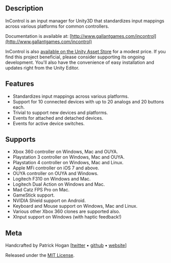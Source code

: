 ## Description

InControl is an input manager for Unity3D that standardizes input mappings across various platforms for common controllers.

Documentation is available at: [http://www.gallantgames.com/incontrol](http://www.gallantgames.com/incontrol)

InControl is also [available on the Unity Asset Store](http://u3d.as/6mr) for a modest price. If you find this project beneficial, please consider supporting its ongoing development. You'll also have the convenience of easy installation and updates right from the Unity Editor.

## Features

* Standardizes input mappings across various platforms.
* Support for 10 connected devices with up to 20 analogs and 20 buttons each.
* Trivial to support new devices and platforms.
* Events for attached and detached devices.
* Events for active device switches.

## Supports

* Xbox 360 controller on Windows, Mac and OUYA.
* Playstation 3 controller on Windows, Mac and OUYA.
* Playstation 4 controller on Windows, Mac and Linux.
* Apple MFi controller on iOS 7 and above.
* OUYA controller on OUYA and Windows.
* Logitech F310 on Windows and Mac.
* Logitech Dual Action on Windows and Mac.
* Mad Catz FPS Pro on Mac.
* GameStick support.
* NVIDIA Shield support on Android.
* Keyboard and Mouse support on Windows, Mac and Linux.
* Various other Xbox 360 clones are supported also.
* XInput support on Windows (with haptic feedback!)

## Meta

Handcrafted by Patrick Hogan [[twitter](http://twitter.com/pbhogan) &bull; [github](http://github.com/pbhogan) &bull; [website](http://www.gallantgames.com)]

Released under the [MIT License](http://www.opensource.org/licenses/mit-license.php).

